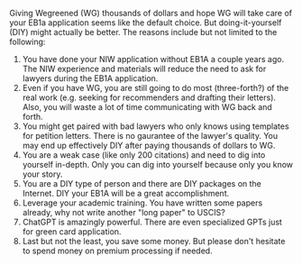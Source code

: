 Giving Wegreened (WG) thousands of dollars and hope WG will take care of your EB1a application seems like the default choice. 
But doing-it-yourself (DIY) might actually be better. 
The reasons include but not limited to the following:

1. You have done your NIW application without EB1A a couple years ago.
The NIW experience and materials will reduce the need to ask for lawyers during the EB1A application.
2. Even if you have WG, you are still going to do most (three-forth?) of the real work (e.g. seeking for recommenders and drafting their letters).
Also, you will waste a lot of time communicating with WG back and forth.
3. You might get paired with bad lawyers who only knows using templates for petition letters. 
There is no gaurantee of the lawyer's quality. 
You may end up effectively DIY after paying thousands of dollars to WG.
4. You are a weak case (like only 200 citations) and need to dig into yourself in-depth. Only you can dig into yourself because only you know your story.
5. You are a DIY type of person and there are DIY packages on the Internet. DIY your EB1A will be a great accomplishment.
6. Leverage your academic training. You have written some papers already, why not write another "long paper" to USCIS?
7. ChatGPT is amazingly powerful. There are even specialized GPTs just for green card application.
8. Last but not the least, you save some money. But please don't hesitate to spend money on premium processing if needed.

